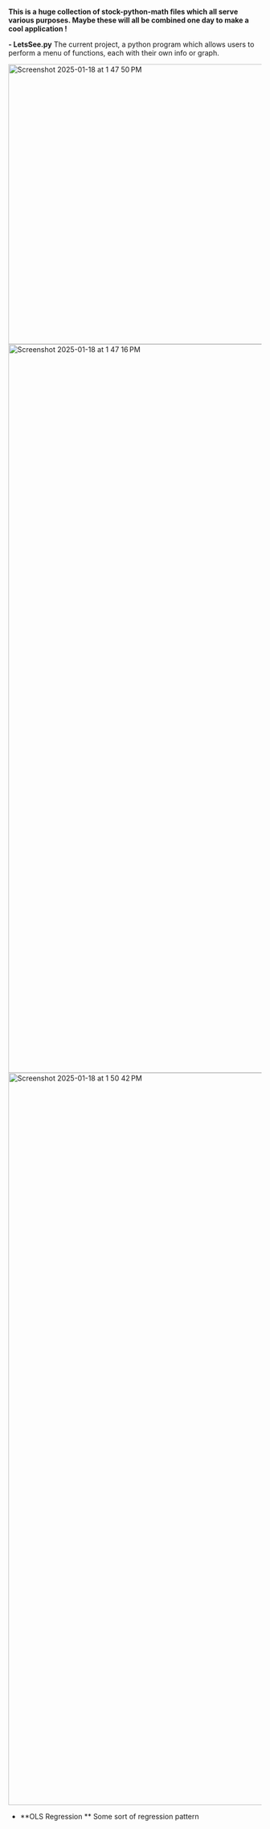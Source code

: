 **This is a huge collection of stock-python-math files which all serve various purposes. Maybe these will all be combined one day to make a cool application !**


**- LetsSee.py**
The current project, a python program which allows users to perform a menu of functions, each with their own info or graph.

<img width="556" alt="Screenshot 2025-01-18 at 1 47 50 PM" src="https://github.com/user-attachments/assets/aaad0df1-cadc-469d-bb35-a843722ea4ad" />

<img width="1447" alt="Screenshot 2025-01-18 at 1 47 16 PM" src="https://github.com/user-attachments/assets/7cbe54db-2a4a-4926-96b3-229b1443f6a5" />

<img width="1454" alt="Screenshot 2025-01-18 at 1 50 42 PM" src="https://github.com/user-attachments/assets/8ad51ad4-49fc-4674-8329-1e3b084373f1" />











- **OLS Regression **
Some sort of regression pattern 
